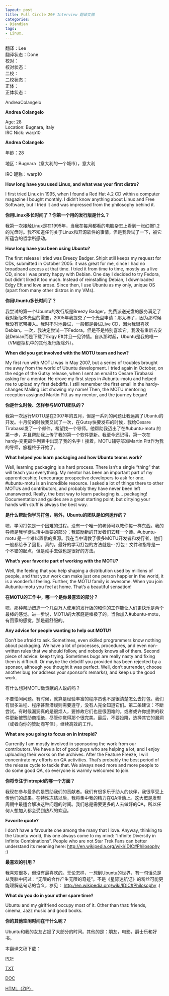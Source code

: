 ```yaml
---
layout: post
title: Full Circle 20# Interview 翻译文稿
categories:
- Diandian
tags:
- Linux, 
---
```

<p>翻译：Lee<br />翻译状态：Done<br />校对：<br />校对状态：<br />二校：<br />二校状态：<br />正体：<br />正体状态：</p>AndreaColangelo
<strong><br /></strong>
<p><strong>Andrea Colangelo</strong> </p>
<p>Age: 28<br />Location: Bugnara, Italy<br />IRC Nick: warp10 </p>
<p> </p>
<p><strong>Andrea Colangelo</strong> </p>
<p>年龄：28 </p>
<p>地区：Bugnara（意大利的一个城市），意大利 </p>
<p>IRC 昵称：warp10 </p>
<p> </p>
<p><strong>How long have you used Linux, and what was your first distro?</strong> </p>
<p>I first tried Linux in 1995, when I found a Red Hat 4.2 CD within a computer magazine I bought monthly. I didn’t know anything about Linux and Free Software, but I tried it and was impressed from the philosophy behind it. </p>
<p> </p>
<p><strong>你用Linux</strong><strong>多长时间了？你第一个用的发行版是什么？</strong> </p>
<p>我第一次接触Linux是在1995年，当我在每月都看的电脑杂志上看到一张红帽1.2的光盘时。我不知道任何关于Linux和开源软件的事情，但是我尝试了一下，被它所蕴含的哲学所感动。 </p>
<p> </p>
<p><strong>How long have you been using Ubuntu?</strong> </p>
<p>The first release I tried was Breezy Badger. Shipit still keeps my request for CDs, submitted in October 2005: it was great for me, since I had no broadband access at that time. I tried it from time to time, mostly as a live CD, since I was pretty happy with Debian. One day I decided to try Fedora, but didn’t liked it too much. Instead of reinstalling Debian, I downloaded Edgy Eft and love arose. Since then, I use Ubuntu as my only, unique OS (apart from many other distros in my VMs). </p>
<p> </p>
<p><strong>你用Ubuntu</strong><strong>多长时间了？</strong> </p>
<p>我尝试的第一个Ubuntu的发行版是Breezy Badger。免费派送光盘的服务满足了我对新版本光盘的需要，2005年我提交了一个光盘申请：那太棒了，因为那时候我没有宽带接入。我时不时地尝试，一般都是尝试Live CD，因为我很喜欢Debian。一次，我决定尝试一下Fedora，但是不是特别喜欢它。我没有重新去安装Debian而是下载了Edgy Eft并且一见钟情。自从那时起，Ubuntu是我的唯一（VM虚拟机中的其他发行版除外）。 </p>
<p> </p>
<p><strong>When did you get involved with the MOTU team and how?</strong> </p>
<p>My first run with MOTU was in May 2007, but a series of troubles brought me away from the world of Ubuntu development. I tried again in October, on the edge of the Gutsy release, when I sent an email to Cesare Tirabassi asking for a mentor. He drove my first steps in #ubuntu-motu and helped me to upload my first debdiffs. I still remember the first email in the hardy-changes Mailing List showing my name! Then, the MOTU mentoring reception assigned Martin Pitt as my mentor, and the journey began! </p>
<p> </p>
<p><strong>你是什么时候、怎样参与MOTU</strong><strong>团队的？</strong> </p>
<p>我第一次运行MOTU是在2007年的五月，但是一系列的问题让我远离了Ubuntu的开发。十月份的时候我又试了一次，在Gutsy快要发布的时候，我给Cesare Tirabassi发了一个邮件，希望找一个导师。他帮助我迈出了在#ubuntu-motu 的第一步，并且帮助我上传了我的第一个软件更新。我至今还记得，第一次在hardy-变更邮件列表中出现了我的名字！接着，MOTU辅导部派Martin Pitt作为我的导师，旅程终于开始了。 </p>
<p> </p>
<p><strong>What helped you learn packaging and how Ubuntu teams work?</strong> </p>
<p>Well, learning packaging is a hard process. There isn’t a single “thing” that will teach you everything. My mentor has been an important part of my apprenticeship; I encourage prospective developers to ask for one. #ubuntu-motu is an incredible resource. I asked a lot of things there to other MOTUs and contributors, and probably they have never been left unanswered. Really, the best way to learn packaging is… packaging! Documentation and guides are a great starting point, but dirtying your hands with stuff is always the best way. </p>
<p> </p>
<p><strong>是什么帮助你学习打包，另外，Ubuntu</strong><strong>的团队是如何运作的？</strong> </p>
<p>嗯，学习打包是一个困难的过程。没有一个唯一的老师可以教你每一样东西。我的导师是我学徒生活中重要的部分；我鼓励新的开发者们去拜一个师。#ubuntu-motu 是一个难以置信的资源。我在当中请教了很多MOTU开发者和发行者，他们一般都给予了回复。真的，最好的学习打包的方法就是&middot;&middot;&middot; 打包！文件和指导是一个不错的起点，但是动手去做也是很好的方法。 </p>
<p> </p>
<p><strong>What’s your favorite part of working with the MOTU?</strong> </p>
<p>Well, the feeling that you help shaping a distribution used by millions of people, and that your work can make just one person happier in the world, it is a wonderful feeling. Further, the MOTU family is awesome. When you join #ubuntu-motu you feel at home. That’s a beautiful sensation! </p>
<p> </p>
<p><strong>在MOTU</strong><strong>的工作中，哪一个是你最喜欢的部分？</strong> </p>
<p>嗯，那种帮助塑造一个几百万人使用的发行版的和你的工作能让人们更快乐是两个最棒的感觉。进一步说，MOTU的大家庭是棒极了的。当你加入#ubuntu-motu，有回家的感觉。那是最舒服的。 </p>
<p> </p>
<p><strong>Any advice for people wanting to help out MOTU?</strong> </p>
<p>Don’t be afraid to ask. Sometimes, even skilled programmers know nothing about packaging. We have a lot of processes, procedures, and even non-written rules that we should follow, and nobody knows all of them. Second piece of advice: keep trying. Sometimes bugs are really nasty and fixing them is difficult. Or maybe the debdiff you provided has been rejected by a sponsor, although you thought it was perfect. Well, don’t surrender, choose another bug (or address your sponsor’s remarks), and keep up the good work. </p>
<p> </p>
<p>有什么想对MOTU做贡献的人说的吗？ </p>
<p>不要怕问问题。有时候，就算是经验丰富的程序员也不是很清楚怎么去打包。我们有很多进程、程序甚至潜规则需要遵守，没有人完全知道它们。第二条建议：不断尝试。有时候漏洞真的是很烦人，要修故它们也是很困难的。或者或许你提供的软件更新被赞助商拒绝，尽管你觉得那个很完美。最后，不要投降，选择其它的漏洞（或者向你的赞助商写信），继续高效的工作。 </p>
<p> </p>
<p><strong>What are you going to focus on in Intrepid?</strong> </p>
<p>Currently I am mostly involved in sponsoring the work from our contributors. We have a lot of good guys who are helping a lot, and I enjoy uploading their works on the archives. After the Feature Freeze, I will concentrate my efforts on QA activities. That’s probably the best period of the release cycle to tackle that. We always need more and more people to do some good QA, so everyone is warmly welcomed to join. </p>
<p> </p>
<p><strong>你将专注于Intrepid</strong><strong>的哪一个方面？</strong> </p>
<p>我现在参与最多的是赞助我们的贡献者。我们有很多乐于助人的伙伴，我很享受上传他们的成果。在特性冻结以后，我将集中我的精力在QA活动上。这大概是发型周期中最适合解决这种问题的时间。我们总是需要更多的人去做好的QA，所以任何人想加入都会受到热烈的欢迎。 </p>
<p> </p>
<p><strong>Favorite quote?</strong> </p>
<p>I don’t have a favourite one among the many that I love. Anyway, thinking to the Ubuntu world, this one always come to my mind: “Infinite Diversity in Infinite Combinations”. People who are not Star Trek Fans can better understand its meaning here: <a href="http://en.wikipedia.org/wiki/IDIC#hilosophy">http://en.wikipedia.org/wiki/IDIC#Philosophy</a> :) </p>
<p> </p>
<p><strong>最喜欢的引用？</strong> </p>
<p>我喜欢很多，但没有最喜欢的。无论怎样，一想到Ubuntu的世界，有一句话总是从我脑中闪过：“无限的合作产生无限的奇迹”。不是《星际迷航记》的粉丝可能更能理解这句话的含义，参见： <a href="http://en.wikipedia.org/wiki/IDIC#hilosophy">http://en.wikipedia.org/wiki/IDIC#Philosophy</a> :) </p>
<p> </p>
<p><strong>What do you do in your other spare time?</strong> </p>
<p>Ubuntu and my girlfriend occupy most of it. Other than that: friends, cinema, Jazz music and good books. </p>
<p> </p>
<p><strong>你的其他空闲时间在干什么呢？</strong> </p>
<p>Ubuntu和我的女友占据了大部分的时间。其他的是：朋友，电影，爵士乐和好书。</p>
<p>本翻译文稿下载：</p>
<p><a href="http://www.91files.com/?XLGLOMB8M1S0FXD9G7HD" target="_blank">PDF <br /></a></p>
<p><a href="http://www.91files.com/?ZP5HQMOK7L5A5LGW7CZ1" target="_blank">TXT</a></p>
<p><a href="http://www.91files.com/?8UEPFETRTE8MFSHSEQBT" target="_blank">DOC</a></p>
<p><a href="http://www.91files.com/?SE92Y0KY7XJG4EUL8NKY" target="_blank">HTML（ZIP）<br /></a> </p>